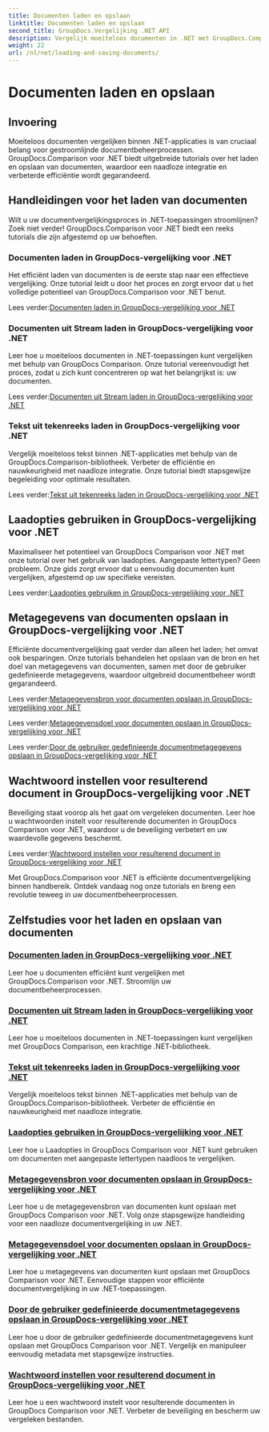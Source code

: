```yaml
---
title: Documenten laden en opslaan
linktitle: Documenten laden en opslaan
second_title: GroupDocs.Vergelijking .NET API
description: Vergelijk moeiteloos documenten in .NET met GroupDocs.Comparison voor .NET. Leer laden, opslaan en gebruiken van laadopties voor efficiënt documentbeheer.
weight: 22
url: /nl/net/loading-and-saving-documents/
---
```


# Documenten laden en opslaan

## Invoering

Moeiteloos documenten vergelijken binnen .NET-applicaties is van cruciaal belang voor gestroomlijnde documentbeheerprocessen. GroupDocs.Comparison voor .NET biedt uitgebreide tutorials over het laden en opslaan van documenten, waardoor een naadloze integratie en verbeterde efficiëntie wordt gegarandeerd.

## Handleidingen voor het laden van documenten

Wilt u uw documentvergelijkingsproces in .NET-toepassingen stroomlijnen? Zoek niet verder! GroupDocs.Comparison voor .NET biedt een reeks tutorials die zijn afgestemd op uw behoeften.

### Documenten laden in GroupDocs-vergelijking voor .NET

Het efficiënt laden van documenten is de eerste stap naar een effectieve vergelijking. Onze tutorial leidt u door het proces en zorgt ervoor dat u het volledige potentieel van GroupDocs.Comparison voor .NET benut.

 Lees verder:[Documenten laden in GroupDocs-vergelijking voor .NET](./loading-documents/)

### Documenten uit Stream laden in GroupDocs-vergelijking voor .NET

Leer hoe u moeiteloos documenten in .NET-toepassingen kunt vergelijken met behulp van GroupDocs Comparison. Onze tutorial vereenvoudigt het proces, zodat u zich kunt concentreren op wat het belangrijkst is: uw documenten.

 Lees verder:[Documenten uit Stream laden in GroupDocs-vergelijking voor .NET](./loading-documents-from-stream/)

### Tekst uit tekenreeks laden in GroupDocs-vergelijking voor .NET

Vergelijk moeiteloos tekst binnen .NET-applicaties met behulp van de GroupDocs.Comparison-bibliotheek. Verbeter de efficiëntie en nauwkeurigheid met naadloze integratie. Onze tutorial biedt stapsgewijze begeleiding voor optimale resultaten.

 Lees verder:[Tekst uit tekenreeks laden in GroupDocs-vergelijking voor .NET](./loading-text-from-string/)

## Laadopties gebruiken in GroupDocs-vergelijking voor .NET

Maximaliseer het potentieel van GroupDocs Comparison voor .NET met onze tutorial over het gebruik van laadopties. Aangepaste lettertypen? Geen probleem. Onze gids zorgt ervoor dat u eenvoudig documenten kunt vergelijken, afgestemd op uw specifieke vereisten.

 Lees verder:[Laadopties gebruiken in GroupDocs-vergelijking voor .NET](./using-load-options/)

## Metagegevens van documenten opslaan in GroupDocs-vergelijking voor .NET

Efficiënte documentvergelijking gaat verder dan alleen het laden; het omvat ook besparingen. Onze tutorials behandelen het opslaan van de bron en het doel van metagegevens van documenten, samen met door de gebruiker gedefinieerde metagegevens, waardoor uitgebreid documentbeheer wordt gegarandeerd.

 Lees verder:[Metagegevensbron voor documenten opslaan in GroupDocs-vergelijking voor .NET](./saving-documents-metadata-source/)

 Lees verder:[Metagegevensdoel voor documenten opslaan in GroupDocs-vergelijking voor .NET](./saving-documents-metadata-target/)

 Lees verder:[Door de gebruiker gedefinieerde documentmetagegevens opslaan in GroupDocs-vergelijking voor .NET](./saving-user-defined-document-metadata/)

## Wachtwoord instellen voor resulterend document in GroupDocs-vergelijking voor .NET

Beveiliging staat voorop als het gaat om vergeleken documenten. Leer hoe u wachtwoorden instelt voor resulterende documenten in GroupDocs Comparison voor .NET, waardoor u de beveiliging verbetert en uw waardevolle gegevens beschermt.

 Lees verder:[Wachtwoord instellen voor resulterend document in GroupDocs-vergelijking voor .NET](./setting-password-for-resultant-document/)

Met GroupDocs.Comparison voor .NET is efficiënte documentvergelijking binnen handbereik. Ontdek vandaag nog onze tutorials en breng een revolutie teweeg in uw documentbeheerprocessen.
## Zelfstudies voor het laden en opslaan van documenten
### [Documenten laden in GroupDocs-vergelijking voor .NET](./loading-documents/)
Leer hoe u documenten efficiënt kunt vergelijken met GroupDocs.Comparison voor .NET. Stroomlijn uw documentbeheerprocessen.
### [Documenten uit Stream laden in GroupDocs-vergelijking voor .NET](./loading-documents-from-stream/)
Leer hoe u moeiteloos documenten in .NET-toepassingen kunt vergelijken met GroupDocs Comparison, een krachtige .NET-bibliotheek.
### [Tekst uit tekenreeks laden in GroupDocs-vergelijking voor .NET](./loading-text-from-string/)
Vergelijk moeiteloos tekst binnen .NET-applicaties met behulp van de GroupDocs.Comparison-bibliotheek. Verbeter de efficiëntie en nauwkeurigheid met naadloze integratie.
### [Laadopties gebruiken in GroupDocs-vergelijking voor .NET](./using-load-options/)
Leer hoe u Laadopties in GroupDocs Comparison voor .NET kunt gebruiken om documenten met aangepaste lettertypen naadloos te vergelijken.
### [Metagegevensbron voor documenten opslaan in GroupDocs-vergelijking voor .NET](./saving-documents-metadata-source/)
Leer hoe u de metagegevensbron van documenten kunt opslaan met GroupDocs Comparison voor .NET. Volg onze stapsgewijze handleiding voor een naadloze documentvergelijking in uw .NET.
### [Metagegevensdoel voor documenten opslaan in GroupDocs-vergelijking voor .NET](./saving-documents-metadata-target/)
Leer hoe u metagegevens van documenten kunt opslaan met GroupDocs Comparison voor .NET. Eenvoudige stappen voor efficiënte documentvergelijking in uw .NET-toepassingen.
### [Door de gebruiker gedefinieerde documentmetagegevens opslaan in GroupDocs-vergelijking voor .NET](./saving-user-defined-document-metadata/)
Leer hoe u door de gebruiker gedefinieerde documentmetagegevens kunt opslaan met GroupDocs Comparison voor .NET. Vergelijk en manipuleer eenvoudig metadata met stapsgewijze instructies.
### [Wachtwoord instellen voor resulterend document in GroupDocs-vergelijking voor .NET](./setting-password-for-resultant-document/)
Leer hoe u een wachtwoord instelt voor resulterende documenten in GroupDocs Comparison voor .NET. Verbeter de beveiliging en bescherm uw vergeleken bestanden.